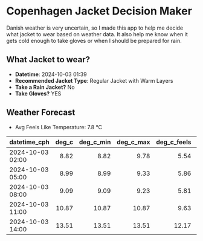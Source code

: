 
# Copenhagen Jacket Decision Maker

Danish weather is very uncertain, so I made this app to help me decide what jacket to wear based on weather data. 
It also help me know when it gets cold enough to take gloves or when I should be prepared for rain.

## What Jacket to wear?

- **Datetime**: 2024-10-03 01:39
- **Recommended Jacket Type**: Regular Jacket with Warm Layers
- **Take a Rain Jacket?** No
- **Take Gloves?** YES

## Weather Forecast
- Avg Feels Like Temperature: 7.8 °C

| datetime_cph     |   deg_c |   deg_c_min |   deg_c_max |   deg_c_feels | weather   | wind   | rain   |
|:-----------------|--------:|------------:|------------:|--------------:|:----------|:-------|:-------|
| 2024-10-03 02:00 |    8.82 |        8.82 |        9.78 |          5.54 | Clouds    | High   | None   |
| 2024-10-03 05:00 |    8.99 |        8.99 |        9.33 |          5.86 | Clouds    | High   | None   |
| 2024-10-03 08:00 |    9.09 |        9.09 |        9.23 |          5.81 | Clouds    | High   | None   |
| 2024-10-03 11:00 |   10.87 |       10.87 |       10.87 |          9.63 | Clear     | Medium | None   |
| 2024-10-03 14:00 |   13.51 |       13.51 |       13.51 |         12.17 | Clear     | Medium | None   |
        